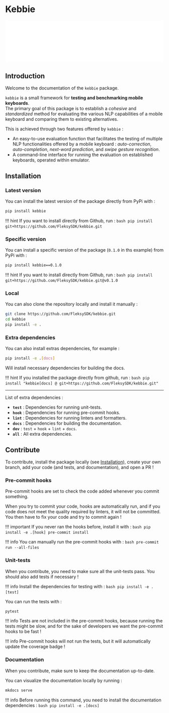 # Kebbie

![](assets/kebbie_logo.gif)

## Introduction

Welcome to the documentation of the `kebbie` package.

`kebbie` is a small framework for **testing and benchmarking mobile keyboards**.  
The primary goal of this package is to establish a *cohesive* and *standardized* method for evaluating the various NLP capabilities of a mobile keyboard and comparing them to existing alternatives.

This is achieved through two features offered by `kebbie` :

* An easy-to-use evaluation function that facilitates the testing of multiple NLP functionalities offered by a mobile keyboard : *auto-correction*, *auto-completion*, *next-word prediction*, and *swipe gesture recognition*.
* A command-line interface for running the evaluation on established keyboards, operated within emulator.

## Installation

### Latest version

You can install the latest version of the package directly from PyPi with :

```bash
pip install kebbie
```

!!! hint
    If you want to install directly from Github, run :
    ```bash
    pip install git+https://github.com/FleksySDK/kebbie.git
    ```

### Specific version

You can install a specific version of the package (`0.1.0` in ths example) from PyPi with :

```bash
pip install kebbie==0.1.0
```

!!! hint
    If you want to install directly from Github, run :
    ```bash
    pip install git+https://github.com/FleksySDK/kebbie.git@v0.1.0
    ```

### Local

You can also clone the repository locally and install it manually :

```bash
git clone https://github.com/FleksySDK/kebbie.git
cd kebbie
pip install -e .
```

### Extra dependencies

You can also install extras dependencies, for example :

```bash
pip install -e .[docs]
```

Will install necessary dependencies for building the docs.

!!! hint
    If you installed the package directly from github, run :
    ```bash
    pip install "kebbie[docs] @ git+https://github.com/FleksySDK/kebbie.git"
    ```

---

List of extra dependencies :

* **`test`** : Dependencies for running unit-tests.
* **`hook`** : Dependencies for running pre-commit hooks.
* **`lint`** : Dependencies for running linters and formatters.
* **`docs`** : Dependencies for building the documentation.
* **`dev`** : `test` + `hook` + `lint` + `docs`.
* **`all`** : All extra dependencies.

## Contribute

To contribute, install the package locally (see [Installation](#local)), create your own branch, add your code (and tests, and documentation), and open a PR !

### Pre-commit hooks

Pre-commit hooks are set to check the code added whenever you commit something.

When you try to commit your code, hooks are automatically run, and if you code does not meet the quality required by linters, it will not be committed. You then have to fix your code and try to commit again !

!!! important
    If you never ran the hooks before, install it with :
    ```bash
    pip install -e .[hook]
    pre-commit install
    ```

!!! info
    You can manually run the pre-commit hooks with :
    ```bash
    pre-commit run --all-files
    ```

### Unit-tests

When you contribute, you need to make sure all the unit-tests pass. You should also add tests if necessary !

!!! info
    Install the dependencies for testing with :
    ```bash
    pip install -e .[test]
    ```

You can run the tests with :

```bash
pytest
```

!!! info
    Tests are not included in the pre-commit hooks, because running the tests might be slow, and for the sake of developers we want the pre-commit hooks to be fast !

!!! info
    Pre-commit hooks will not run the tests, but it will automatically update the coverage badge !

### Documentation

When you contribute, make sure to keep the documentation up-to-date.

You can visualize the documentation locally by running :

```bash
mkdocs serve
```

!!! info
    Before running this command, you need to install the documentation dependencies :
    ```bash
    pip install -e .[docs]
    ```
